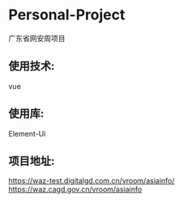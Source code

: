 # Personal-Project
广东省网安周项目
## 使用技术:
vue
## 使用库:
Element-Ui
## 项目地址:
https://waz-test.digitalgd.com.cn/vroom/asiainfo/
https://waz.cagd.gov.cn/vroom/asiainfo

